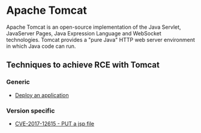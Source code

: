# Apache Tomcat

Apache Tomcat is an open-source implementation of the Java Servlet, JavaServer Pages, Java Expression Language and WebSocket technologies. Tomcat provides a "pure Java" HTTP web server environment in which Java code can run.

## Techniques to achieve RCE with Tomcat

### Generic

  - [Deploy an application](./techniques/Deploy-an-application/README.md)

### Version specific

  - [CVE-2017-12615 - PUT a jsp file](./techniques/CVE-2017-12615_-_PUT_a_jsp_file/README.md)

